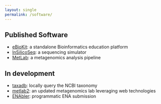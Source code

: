 ```yaml
---
layout: single
permalink: /software/
---
```


## Published Software

* [eBioKit](http://77.235.253.122): a standalone Bioinformatics education
platform
* [InSilicoSeq](https://github.com/HadrienG/InSilicoSeq): a sequencing simulator
* [MetLab](https://github.com/SGBC/metlab): a metagenomics analysis pipeline

## In development

* [taxadb](https://github.com/HadrienG/taxadb): locally query the NCBI taxonomy
* [metlab2](https://github.com/HadrienG/metlab2): an updated metagenomics
lab leveraging web technologies
* [ENAbler](https://github.com/SGBC/ENAbler): programmatic ENA submission
